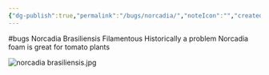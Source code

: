 ```yaml
---
{"dg-publish":true,"permalink":"/bugs/norcadia/","noteIcon":"","created":"2025-05-20T09:18:15.884-05:00"}
---
```


#bugs 
Norcadia Brasiliensis
Filamentous
Historically a problem
Norcadia foam is great for tomato plants


![norcadia brasiliensis.jpg](/img/user/Secondary/Images/norcadia%20brasiliensis.jpg)
